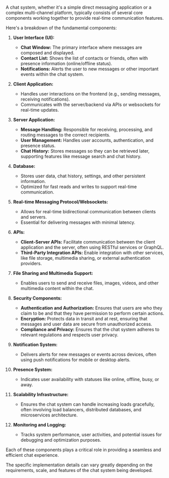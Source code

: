 A chat system, whether it's a simple direct messaging application or a complex multi-channel platform, typically consists of several core components working together to provide real-time communication features. 

Here's a breakdown of the fundamental components:

1. **User Interface (UI):**
   - **Chat Window:** The primary interface where messages are composed and displayed.
   - **Contact List:** Shows the list of contacts or friends, often with presence information (online/offline status).
   - **Notifications:** Alerts the user to new messages or other important events within the chat system.

2. **Client Application:**
   - Handles user interactions on the frontend (e.g., sending messages, receiving notifications).
   - Communicates with the server/backend via APIs or websockets for real-time updates.

3. **Server Application:**
   - **Message Handling:** Responsible for receiving, processing, and routing messages to the correct recipients.
   - **User Management:** Handles user accounts, authentication, and presence status.
   - **Chat History:** Stores messages so they can be retrieved later, supporting features like message search and chat history.

4. **Database:**
   - Stores user data, chat history, settings, and other persistent information.
   - Optimized for fast reads and writes to support real-time communication.

5. **Real-time Messaging Protocol/Websockets:**
   - Allows for real-time bidirectional communication between clients and servers.
   - Essential for delivering messages with minimal latency.

6. **APIs:**
   - **Client-Server APIs:** Facilitate communication between the client application and the server, often using RESTful services or GraphQL.
   - **Third-Party Integration APIs:** Enable integration with other services, like file storage, multimedia sharing, or external authentication providers.

7. **File Sharing and Multimedia Support:**
   - Enables users to send and receive files, images, videos, and other multimedia content within the chat.

8. **Security Components:**
   - **Authentication and Authorization:** Ensures that users are who they claim to be and that they have permission to perform certain actions.
   - **Encryption:** Protects data in transit and at rest, ensuring that messages and user data are secure from unauthorized access.
   - **Compliance and Privacy:** Ensures that the chat system adheres to relevant regulations and respects user privacy.

9. **Notification System:**
   - Delivers alerts for new messages or events across devices, often using push notifications for mobile or desktop alerts.

10. **Presence System:**
    - Indicates user availability with statuses like online, offline, busy, or away.

11. **Scalability Infrastructure:**
    - Ensures the chat system can handle increasing loads gracefully, often involving load balancers, distributed databases, and microservices architecture.

12. **Monitoring and Logging:**
    - Tracks system performance, user activities, and potential issues for debugging and optimization purposes.

Each of these components plays a critical role in providing a seamless and efficient chat experience. 

The specific implementation details can vary greatly depending on the requirements, scale, and features of the chat system being developed.